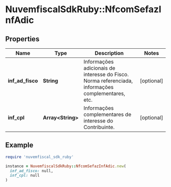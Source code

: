 # NuvemfiscalSdkRuby::NfcomSefazInfAdic

## Properties

| Name | Type | Description | Notes |
| ---- | ---- | ----------- | ----- |
| **inf_ad_fisco** | **String** | Informações adicionais de interesse do Fisco.  Norma referenciada, informações complementares, etc. | [optional] |
| **inf_cpl** | **Array&lt;String&gt;** | Informações complementares de interesse do Contribuinte. | [optional] |

## Example

```ruby
require 'nuvemfiscal_sdk_ruby'

instance = NuvemfiscalSdkRuby::NfcomSefazInfAdic.new(
  inf_ad_fisco: null,
  inf_cpl: null
)
```

